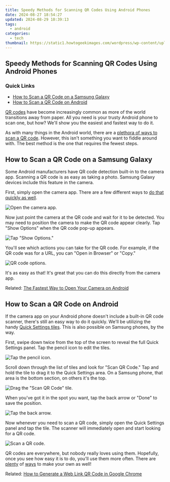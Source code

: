 ```yaml
---
title: Speedy Methods for Scanning QR Codes Using Android Phones
date: 2024-08-27 18:54:27
updated: 2024-08-29 10:39:13
tags:
  - android
categories:
  - tech
thumbnail: https://static1.howtogeekimages.com/wordpress/wp-content/uploads/2022/06/Android-QR-code.png
---
```


## Speedy Methods for Scanning QR Codes Using Android Phones

### Quick Links

* [How to Scan a QR Code on a Samsung Galaxy](https://ai-video-tools.techidaily.com/updated-in-2024-get-virtualdub-mpeg2-the-ultimate-video-compression-solution/)
* [How to Scan a QR Code on Android](https://tech-renaissance.techidaily.com/save-passwords-in-chrome-swiftly-a-simple-guide/)

[QR codes](https://android-unlock.techidaily.com/how-to-change-lava-yuva-3-lock-screen-password-by-drfone-android/) have become increasingly common as more of the world transitions away from paper. All you need is your trusty Android phone to scan one, but how? We'll show you the easiest and fastest way to do it.

 As with many things in the Android world, there are a [plethora of ways to scan a QR code](https://vp-tips.techidaily.com/2024-approved-free-football-live-learn-and-cut-your-match-footage/). However, this isn't something you want to fiddle around with. The best method is the one that requires the fewest steps.

##  How to Scan a QR Code on a Samsung Galaxy

 Some Android manufacturers have QR code detection built-in to the camera app. Scanning a QR code is as easy as taking a photo. Samsung Galaxy devices include this feature in the camera.

 First, simply open the camera app. There are a few different ways to [do that quickly as well](https://sound-issues.techidaily.com/effective-techniques-to-restore-audio-functionality-in-conexant-smartaudio-hd-devices-compatible-with-windows/).

![Open the camera app.](https://static1.howtogeekimages.com/wordpress/wp-content/uploads/2022/06/2022-06-23_16-27-21.png) 

 Now just point the camera at the QR code and wait for it to be detected. You may need to position the camera to make the QR code appear clearly. Tap "Show Options" when the QR code pop-up appears.

![Tap "Show Options."](https://static1.howtogeekimages.com/wordpress/wp-content/uploads/2022/06/2022-06-23_16-28-30.png) 

 You'll see which actions you can take for the QR code. For example, if the QR code was for a URL, you can "Open in Browser" or "Copy."

![QR code options.](https://static1.howtogeekimages.com/wordpress/wp-content/uploads/2022/06/2022-06-23_16-28-36.png) 

 It's as easy as that! It's great that you can do this directly from the camera app.

Related: [The Fastest Way to Open Your Camera on Android](https://sound-issues.techidaily.com/effective-techniques-to-restore-audio-functionality-in-conexant-smartaudio-hd-devices-compatible-with-windows/) 

##  How to Scan a QR Code on Android

 If the camera app on your Android phone doesn't include a built-in QR code scanner, there's still an easy way to do it quickly. We'll be utilizing the handy [Quick Settings tiles](https://youtube-blog.techidaily.com/ed-unlocking-video-popularity-a-comprehensive-guide-to-tagging-on-youtube-for-2024/). This is also possible on Samsung phones, by the way.

 First, swipe down twice from the top of the screen to reveal the full Quick Settings panel. Tap the pencil icon to edit the tiles.

![Tap the pencil icon.](https://static1.howtogeekimages.com/wordpress/wp-content/uploads/2016/08/2022-02-01_16-07-34.png?trim=1,1&amp;bg-color=000&amp;pad=1,1) 

 Scroll down through the list of tiles and look for "Scan QR Code." Tap and hold the tile to drag it to the Quick Settings area. On a Samsung phone, that area is the bottom section, on others it's the top.

![Drag the "Scan QR Code" tile.](https://static1.howtogeekimages.com/wordpress/wp-content/uploads/2022/06/2022-06-23_16-22-32.png) 

 When you've got it in the spot you want, tap the back arrow or "Done" to save the position.

![Tap the back arrow.](https://static1.howtogeekimages.com/wordpress/wp-content/uploads/2016/08/2022-02-01_16-11-01.png?trim=1,1&amp;bg-color=000&amp;pad=1,1) 

 Now whenever you need to scan a QR code, simply open the Quick Settings panel and tap the tile. The scanner will immediately open and start looking for a QR code.

![Scan a QR code.](https://static1.howtogeekimages.com/wordpress/wp-content/uploads/2022/06/2022-06-23_16-25-38.png) 

 QR codes are everywhere, but nobody really loves using them. Hopefully, once you see how easy it is to do, you'll use them more often. There are [plenty](https://change-location.techidaily.com/in-2024-hacks-to-do-pokemon-go-trainer-battles-for-vivo-s17e-drfone-by-drfone-virtual-android/) of [ways](https://discord-videos.techidaily.com/new-the-art-of-engaging-responding-in-discord-conversations/) to make your own as well!

Related: [How to Generate a Web Link QR Code in Google Chrome](https://discord-videos.techidaily.com/new-the-art-of-engaging-responding-in-discord-conversations/)

<ins class="adsbygoogle"
     style="display:block"
     data-ad-format="autorelaxed"
     data-ad-client="ca-pub-7571918770474297"
     data-ad-slot="1223367746"></ins>



<ins class="adsbygoogle"
     style="display:block"
     data-ad-client="ca-pub-7571918770474297"
     data-ad-slot="8358498916"
     data-ad-format="auto"
     data-full-width-responsive="true"></ins>
